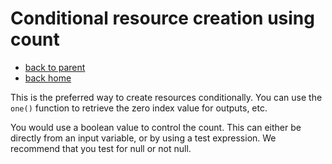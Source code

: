 # Conditional resource creation using count

- [back to parent](../)
- [back home](../../)

This is the preferred way to create resources conditionally.
You can use the `one()` function to retrieve the zero index value for outputs, etc.

You would use a boolean value to control the count.
This can either be directly from an input variable, or by using a test expression.
We recommend that you test for null or not null.
